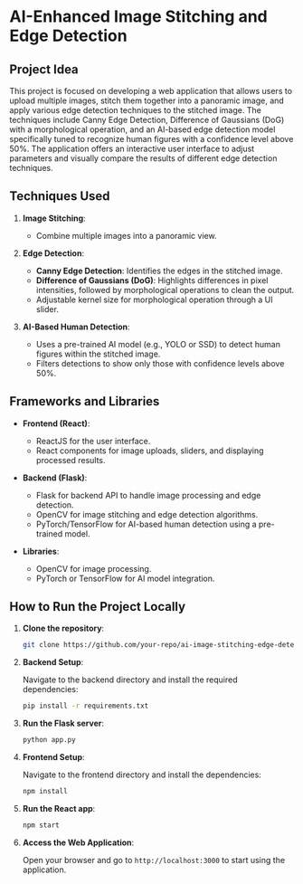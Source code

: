 # AI-Enhanced Image Stitching and Edge Detection

## Project Idea

This project is focused on developing a web application that allows users to upload multiple images, stitch them together into a panoramic image, and apply various edge detection techniques to the stitched image. The techniques include Canny Edge Detection, Difference of Gaussians (DoG) with a morphological operation, and an AI-based edge detection model specifically tuned to recognize human figures with a confidence level above 50%. The application offers an interactive user interface to adjust parameters and visually compare the results of different edge detection techniques.

## Techniques Used

1. **Image Stitching**:
   - Combine multiple images into a panoramic view.

2. **Edge Detection**:
   - **Canny Edge Detection**: Identifies the edges in the stitched image.
   - **Difference of Gaussians (DoG)**: Highlights differences in pixel intensities, followed by morphological operations to clean the output.
   - Adjustable kernel size for morphological operation through a UI slider.

3. **AI-Based Human Detection**:
   - Uses a pre-trained AI model (e.g., YOLO or SSD) to detect human figures within the stitched image.
   - Filters detections to show only those with confidence levels above 50%.

## Frameworks and Libraries

- **Frontend (React)**:
  - ReactJS for the user interface.
  - React components for image uploads, sliders, and displaying processed results.

- **Backend (Flask)**:
  - Flask for backend API to handle image processing and edge detection.
  - OpenCV for image stitching and edge detection algorithms.
  - PyTorch/TensorFlow for AI-based human detection using a pre-trained model.
  
- **Libraries**:
  - OpenCV for image processing.
  - PyTorch or TensorFlow for AI model integration.

## How to Run the Project Locally

1. **Clone the repository**:
   ```bash
   git clone https://github.com/your-repo/ai-image-stitching-edge-detection.git

2. **Backend Setup**:

   Navigate to the backend directory and install the required dependencies:
   
   ```bash
   pip install -r requirements.txt
   
3. **Run the Flask server**:
   
   ```bash
   python app.py

4. **Frontend Setup**:

   Navigate to the frontend directory and install the dependencies:
   
   ```bash
   npm install

5. **Run the React app**:
   
   ```bash
   npm start

4. **Access the Web Application**:

   Open your browser and go to ```http://localhost:3000``` to start using the application.

   
